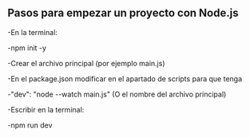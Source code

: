 ## Pasos para empezar un proyecto con Node.js

-En la terminal:

-npm init -y

-Crear el archivo principal (por ejemplo main.js)

-En el package.json modificar en el apartado de scripts para que tenga

-"dev": "node --watch main.js" (O el nombre del archivo principal)

-Escribir en la terminal:

-npm run dev